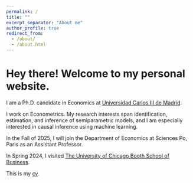 ```yaml
---
permalink: /
title: ""
excerpt_separator: "About me"
author_profile: true
redirect_from: 
  - /about/
  - /about.html
---
```


Hey there! Welcome to my personal website.  
====

I am a Ph.D. candidate in Economics at [Universidad Carlos III de Madrid](http://economics.uc3m.es/). 

I work on Econometrics. My research interests span identification, estimation, and inference of semiparametric models, and I am especially interested in causal inference using machine learning.

In the Fall of 2025, I will join the Department of Economics at Sciences Po, Paris as an Assistant Professor. 

In Spring 2024, I visited [The University of Chicago Booth School of Business](https://www.chicagobooth.edu/).

This is my [cv](http://argafacu.github.io/files/cvFacundoArganaraz.pdf).
